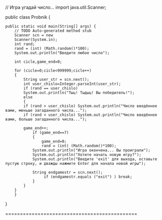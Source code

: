 // Игра угадай число... 
import java.util.Scanner;

public class Probnik {
	

	public static void main(String[] args) {
		// TODO Auto-generated method stub
		Scanner scn = new
		Scanner(System.in);
		int rand;
		rand = (int) (Math.random()*100);
		System.out.println("Введите любое число");
		
		int cicle,game_end=0;
		
		for (cicle=0;cicle<999999;cicle++)
		{
			String user_str = scn.next();
			int user_chislo=Integer.parseInt(user_str);
			if (rand == user_chislo) 
			System.out.println("Тыц! Тыдыц! Вы победитель!");
			else 
			{
			if (rand > user_chislo) System.out.println("Число введённое вами, меньше загаданного числа...");
			if (rand < user_chislo) System.out.println("Число введённое вами, больше загаданного числа...");
			
			game_end++;
			    if (game_end==7)
			    {
			    	game_end=0;
			    	rand = (int) (Math.random()*100);
			    System.out.println("Игра окончена... Вы проиграли");
			    System.out.println("Хотите начать новую игру?");
			    System.out.println("Введите 'exit' для выхода, оставьте пустую строку, и дважды нажмите Enter для начала новой игры");
			    
			    String endgamestr = scn.next();
			         if (endgamestr.equals ("exit") ) break;
			    }
			}
		}
		}

}


=============================================



